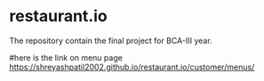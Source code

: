# restaurant.io
The repository contain the final project for BCA-III year.

#here is the link on menu page
https://shreyashpatil2002.github.io/restaurant.io/customer/menus/
